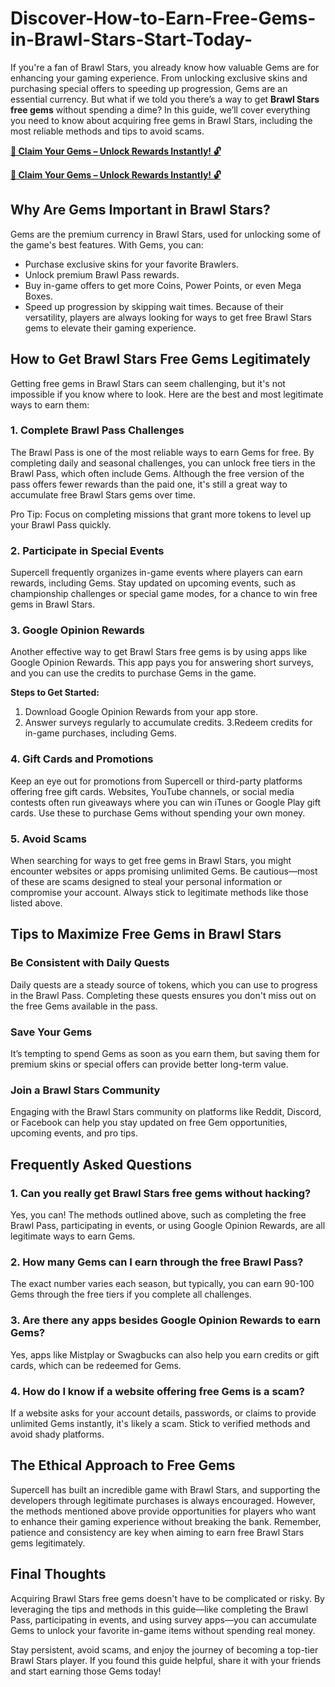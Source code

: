 # Discover-How-to-Earn-Free-Gems-in-Brawl-Stars-Start-Today-
If you're a fan of Brawl Stars, you already know how valuable Gems are for enhancing your gaming experience. From unlocking exclusive skins and purchasing special offers to speeding up progression, Gems are an essential currency. But what if we told you there’s a way to get **Brawl Stars free gems** without spending a dime? In this guide, we’ll cover everything you need to know about acquiring free gems in Brawl Stars, including the most reliable methods and tips to avoid scams.

**[🎁 Claim Your Gems – Unlock Rewards Instantly! 🔓](https://givxo.com/brawl-stars/)**

**[🎁 Claim Your Gems – Unlock Rewards Instantly! 🔓](https://givxo.com/brawl-stars/)**

## Why Are Gems Important in Brawl Stars?
Gems are the premium currency in Brawl Stars, used for unlocking some of the game's best features. With Gems, you can:

- Purchase exclusive skins for your favorite Brawlers.
- Unlock premium Brawl Pass rewards.
- Buy in-game offers to get more Coins, Power Points, or even Mega Boxes.
- Speed up progression by skipping wait times.
Because of their versatility, players are always looking for ways to get free Brawl Stars gems to elevate their gaming experience.

## How to Get Brawl Stars Free Gems Legitimately
Getting free gems in Brawl Stars can seem challenging, but it's not impossible if you know where to look. Here are the best and most legitimate ways to earn them:

### 1. Complete Brawl Pass Challenges
The Brawl Pass is one of the most reliable ways to earn Gems for free. By completing daily and seasonal challenges, you can unlock free tiers in the Brawl Pass, which often include Gems. Although the free version of the pass offers fewer rewards than the paid one, it's still a great way to accumulate free Brawl Stars gems over time.

Pro Tip: Focus on completing missions that grant more tokens to level up your Brawl Pass quickly.

### 2. Participate in Special Events
Supercell frequently organizes in-game events where players can earn rewards, including Gems. Stay updated on upcoming events, such as championship challenges or special game modes, for a chance to win free gems in Brawl Stars.

### 3. Google Opinion Rewards
Another effective way to get Brawl Stars free gems is by using apps like Google Opinion Rewards. This app pays you for answering short surveys, and you can use the credits to purchase Gems in the game.

**Steps to Get Started:**

1. Download Google Opinion Rewards from your app store.
2. Answer surveys regularly to accumulate credits.
3.Redeem credits for in-game purchases, including Gems.

### 4. Gift Cards and Promotions
Keep an eye out for promotions from Supercell or third-party platforms offering free gift cards. Websites, YouTube channels, or social media contests often run giveaways where you can win iTunes or Google Play gift cards. Use these to purchase Gems without spending your own money.

### 5. Avoid Scams
When searching for ways to get free gems in Brawl Stars, you might encounter websites or apps promising unlimited Gems. Be cautious—most of these are scams designed to steal your personal information or compromise your account. Always stick to legitimate methods like those listed above.

## Tips to Maximize Free Gems in Brawl Stars
### Be Consistent with Daily Quests
Daily quests are a steady source of tokens, which you can use to progress in the Brawl Pass. Completing these quests ensures you don't miss out on the free Gems available in the pass.

### Save Your Gems
It’s tempting to spend Gems as soon as you earn them, but saving them for premium skins or special offers can provide better long-term value.

### Join a Brawl Stars Community
Engaging with the Brawl Stars community on platforms like Reddit, Discord, or Facebook can help you stay updated on free Gem opportunities, upcoming events, and pro tips.

## Frequently Asked Questions
### 1. Can you really get Brawl Stars free gems without hacking?
Yes, you can! The methods outlined above, such as completing the free Brawl Pass, participating in events, or using Google Opinion Rewards, are all legitimate ways to earn Gems.

### 2. How many Gems can I earn through the free Brawl Pass?
The exact number varies each season, but typically, you can earn 90-100 Gems through the free tiers if you complete all challenges.

### 3. Are there any apps besides Google Opinion Rewards to earn Gems?
Yes, apps like Mistplay or Swagbucks can also help you earn credits or gift cards, which can be redeemed for Gems.

### 4. How do I know if a website offering free Gems is a scam?
If a website asks for your account details, passwords, or claims to provide unlimited Gems instantly, it's likely a scam. Stick to verified methods and avoid shady platforms.

## The Ethical Approach to Free Gems
Supercell has built an incredible game with Brawl Stars, and supporting the developers through legitimate purchases is always encouraged. However, the methods mentioned above provide opportunities for players who want to enhance their gaming experience without breaking the bank. Remember, patience and consistency are key when aiming to earn free Brawl Stars gems legitimately.

## Final Thoughts
Acquiring Brawl Stars free gems doesn't have to be complicated or risky. By leveraging the tips and methods in this guide—like completing the Brawl Pass, participating in events, and using survey apps—you can accumulate Gems to unlock your favorite in-game items without spending real money.

Stay persistent, avoid scams, and enjoy the journey of becoming a top-tier Brawl Stars player. If you found this guide helpful, share it with your friends and start earning those Gems today!
